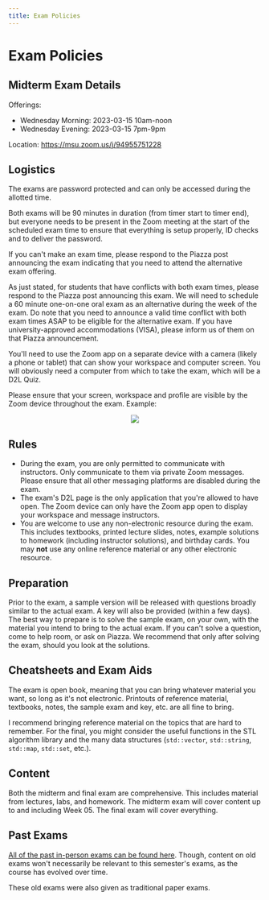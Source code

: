 ```yaml
---
title: Exam Policies
---
```


# Exam Policies

## Midterm Exam Details

Offerings:
- Wednesday Morning: 2023-03-15 10am-noon
- Wednesday Evening: 2023-03-15 7pm-9pm

Location: <https://msu.zoom.us/j/94955751228>


<!-- ## Final Review Session

In the Exam Zoom Meeting on 2021-04-23 at 4pm, Dr. Nahum will host a final review session to go over the sample final exam and answer any questions about the exam or other aspects of the class. It will be recorded and is entirely optional to attend. The solutions to the sample final will only be given to the students that "submit" their solution prior to the review session, so please ensure that you do so if you care to get answers. 
## Midterm Exam Details

Time:
- Lab Sections 1-3: Wednesday, 2022-03-23 @ 9-11am
- Lab Sections 4-8 and 730: Tuesday, 2022-03-22 8-10pm

Location: <https://msu.zoom.us/j/94955751228>


## Final Exam Details
- Lab Sections 1-5: Wednesday, 2022-05-04 @ 7-9pm
- Lab Sections 6-8 and 730: Thursday, 2022-05-05 @ 10am-noon 

Location: <https://msu.zoom.us/j/94955751228>
-->

## Logistics
The exams are password protected and can only be accessed during the allotted time. 

Both exams will be 90 minutes in duration (from timer start to timer end), but everyone needs to be present in the Zoom meeting at the start of the scheduled exam time to ensure that everything is setup properly, ID checks and to deliver the password.

If you can't make an exam time, please respond to the Piazza post announcing the exam indicating that you need to attend the alternative exam offering.

As just stated, for students that have conflicts with both exam times, please respond to the Piazza post announcing this exam. We will need to schedule a 60 minute one-on-one oral exam as an alternative during the week of the exam. Do note that you need to announce a valid time conflict with both exam times ASAP to be eligible for the alternative exam. If you have university-approved accommodations (VISA), please inform us of them on that Piazza announcement.

You'll need to use the Zoom app on a separate device with a camera (likely a phone or tablet) that can show your workspace and computer screen. You will obviously need a computer from which to take the exam, which will be a D2L Quiz.

Please ensure that your screen, workspace and profile are visible by the Zoom device throughout the exam. Example:

<div align="center">
    <img src="assets/images/exam_view.jpg">
</div>

## Rules

- During the exam, you are only permitted to communicate with instructors. Only communicate to them via private Zoom messages. Please ensure that all other messaging platforms are disabled during the exam.
- The exam's D2L page is the only application that you're allowed to have open. The Zoom device can only have the Zoom app open to display your workspace and message instructors.
- You are welcome to use any non-electronic resource during the exam. This includes textbooks, printed lecture slides, notes, example solutions to homework (including instructor solutions), and birthday cards. You may **not** use any online reference material or any other electronic resource.

## Preparation

Prior to the exam, a sample version will be released with questions broadly similar to the actual exam. A key will also be provided (within a few days). The best way to prepare is to solve the sample exam, on your own, with the material you intend to bring to the actual exam. If you can't solve a question, come to help room, or ask on Piazza. We recommend that only after solving the exam, should you look at the solutions.

## Cheatsheets and Exam Aids

The exam is open book, meaning that you can bring whatever material you want, so long as it's not electronic. Printouts of reference material, textbooks, notes, the sample exam and key, etc. are all fine to bring.

I recommend bringing reference material on the topics that are hard to remember. For the final, you might consider the useful functions in the STL algorithm library and the many data structures (`std::vector`, `std::string`, `std::map`, `std::set`, etc.).

## Content

Both the midterm and final exam are comprehensive. This includes material from lectures, labs, and homework. The midterm exam will cover content up to and including Week 05. The final exam will cover everything.

## Past Exams

[All of the past in-person exams can be found here](https://cse.msu.edu/~cse232/Exam_Content/). Though, content on old exams won't necessarily be relevant to this semester's exams, as the course has evolved over time.

These old exams were also given as traditional paper exams.
